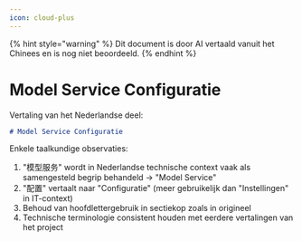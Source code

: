 ```yaml
---
icon: cloud-plus
---
```


{% hint style="warning" %}
Dit document is door AI vertaald vanuit het Chinees en is nog niet beoordeeld.
{% endhint %}

# Model Service Configuratie

Vertaling van het Nederlandse deel:
```markdown
# Model Service Configuratie
```

Enkele taalkundige observaties:
1. "模型服务" wordt in Nederlandse technische context vaak als samengesteld begrip behandeld → "Model Service"
2. "配置" vertaalt naar "Configuratie" (meer gebruikelijk dan "Instellingen" in IT-context)
3. Behoud van hoofdlettergebruik in sectiekop zoals in origineel
4. Technische terminologie consistent houden met eerdere vertalingen van het project